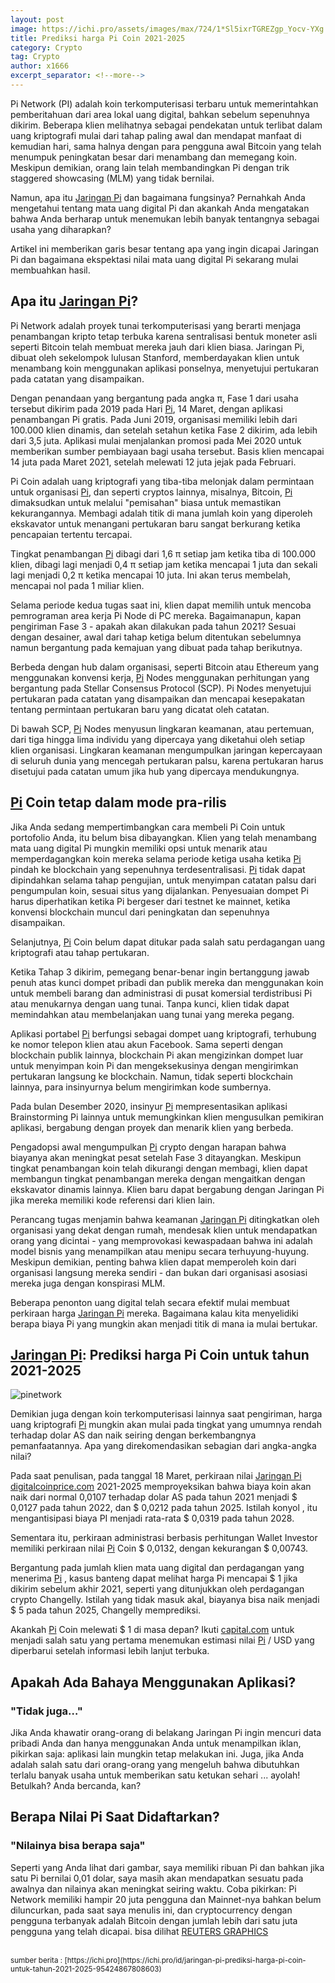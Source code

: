 ```yaml
---
layout: post
image: https://ichi.pro/assets/images/max/724/1*Sl5ixrTGREZgp_Yocv-YXg.png
title: Prediksi harga Pi Coin 2021-2025
category: Crypto
tag: Crypto
author: x1666
excerpt_separator: <!--more-->
---
```


Pi Network (PI) adalah koin terkomputerisasi terbaru untuk memerintahkan pemberitahuan<!--more--> dari area lokal uang digital, bahkan sebelum sepenuhnya dikirim. Beberapa klien melihatnya sebagai pendekatan untuk terlibat dalam uang kriptografi mulai dari tahap paling awal dan mendapat manfaat di kemudian hari, sama halnya dengan para pengguna awal Bitcoin yang telah menumpuk peningkatan besar dari menambang dan memegang koin. Meskipun demikian, orang lain telah membandingkan Pi dengan trik staggered showcasing (MLM) yang tidak bernilai.

Namun, apa itu [Jaringan Pi](/jaringan-pi-prediksi-harga-coin-pi-untuk-tahun-2021-2025) dan bagaimana fungsinya? Pernahkah Anda mengetahui tentang mata uang digital Pi dan akankah Anda mengatakan bahwa Anda berharap untuk menemukan lebih banyak tentangnya sebagai usaha yang diharapkan?

Artikel ini memberikan garis besar tentang apa yang ingin dicapai Jaringan Pi dan bagaimana ekspektasi nilai mata uang digital Pi sekarang mulai membuahkan hasil.


## Apa itu [Jaringan Pi](/jaringan-pi-prediksi-harga-coin-pi-untuk-tahun-2021-2025)?

Pi Network adalah proyek tunai terkomputerisasi yang berarti menjaga penambangan kripto tetap terbuka karena sentralisasi bentuk moneter asli seperti Bitcoin telah membuat mereka jauh dari klien biasa. Jaringan Pi, dibuat oleh sekelompok lulusan Stanford, memberdayakan klien untuk menambang koin menggunakan aplikasi ponselnya, menyetujui pertukaran pada catatan yang disampaikan.

Dengan penandaan yang bergantung pada angka π, Fase 1 dari usaha tersebut dikirim pada 2019 pada Hari [Pi](/jaringan-pi-prediksi-harga-coin-pi-untuk-tahun-2021-2025), 14 Maret, dengan aplikasi penambangan Pi gratis. Pada Juni 2019, organisasi memiliki lebih dari 100.000 klien dinamis, dan setelah setahun ketika Fase 2 dikirim, ada lebih dari 3,5 juta. Aplikasi mulai menjalankan promosi pada Mei 2020 untuk memberikan sumber pembiayaan bagi usaha tersebut. Basis klien mencapai 14 juta pada Maret 2021, setelah melewati 12 juta jejak pada Februari.

Pi Coin adalah uang kriptografi yang tiba-tiba melonjak dalam permintaan untuk organisasi [Pi](/jaringan-pi-prediksi-harga-coin-pi-untuk-tahun-2021-2025), dan seperti cryptos lainnya, misalnya, Bitcoin, [Pi](/jaringan-pi-prediksi-harga-coin-pi-untuk-tahun-2021-2025) dimaksudkan untuk melalui "pemisahan" biasa untuk memastikan kekurangannya. Membagi adalah titik di mana jumlah koin yang diperoleh ekskavator untuk menangani pertukaran baru sangat berkurang ketika pencapaian tertentu tercapai.

Tingkat penambangan [Pi](/jaringan-pi-prediksi-harga-coin-pi-untuk-tahun-2021-2025) dibagi dari 1,6 π setiap jam ketika tiba di 100.000 klien, dibagi lagi menjadi 0,4 π setiap jam ketika mencapai 1 juta dan sekali lagi menjadi 0,2 π ketika mencapai 10 juta. Ini akan terus membelah, mencapai nol pada 1 miliar klien.

Selama periode kedua tugas saat ini, klien dapat memilih untuk mencoba pemrograman area kerja Pi Node di PC mereka. Bagaimanapun, kapan pengiriman Fase 3 - apakah akan dilakukan pada tahun 2021? Sesuai dengan desainer, awal dari tahap ketiga belum ditentukan sebelumnya namun bergantung pada kemajuan yang dibuat pada tahap berikutnya.

Berbeda dengan hub dalam organisasi, seperti Bitcoin atau Ethereum yang menggunakan konvensi kerja, [Pi](/jaringan-pi-prediksi-harga-coin-pi-untuk-tahun-2021-2025) Nodes menggunakan perhitungan yang bergantung pada Stellar Consensus Protocol (SCP). Pi Nodes menyetujui pertukaran pada catatan yang disampaikan dan mencapai kesepakatan tentang permintaan pertukaran baru yang dicatat oleh catatan.


Di bawah SCP, [Pi](/jaringan-pi-prediksi-harga-coin-pi-untuk-tahun-2021-2025) Nodes menyusun lingkaran keamanan, atau pertemuan, dari tiga hingga lima individu yang dipercaya yang diketahui oleh setiap klien organisasi. Lingkaran keamanan mengumpulkan jaringan kepercayaan di seluruh dunia yang mencegah pertukaran palsu, karena pertukaran harus disetujui pada catatan umum jika hub yang dipercaya mendukungnya.

## [Pi](/jaringan-pi-prediksi-harga-coin-pi-untuk-tahun-2021-2025) Coin tetap dalam mode pra-rilis

Jika Anda sedang mempertimbangkan cara membeli Pi Coin untuk portofolio Anda, itu belum bisa dibayangkan. Klien yang telah menambang mata uang digital Pi mungkin memiliki opsi untuk menarik atau memperdagangkan koin mereka selama periode ketiga usaha ketika [Pi](/jaringan-pi-prediksi-harga-coin-pi-untuk-tahun-2021-2025) pindah ke blockchain yang sepenuhnya terdesentralisasi. [Pi](/jaringan-pi-prediksi-harga-coin-pi-untuk-tahun-2021-2025) tidak dapat dipindahkan selama tahap pengujian, untuk menyimpan catatan palsu dari pengumpulan koin, sesuai situs yang dijalankan. Penyesuaian dompet Pi harus diperhatikan ketika Pi bergeser dari testnet ke mainnet, ketika konvensi blockchain muncul dari peningkatan dan sepenuhnya disampaikan.

Selanjutnya, [Pi](/jaringan-pi-prediksi-harga-coin-pi-untuk-tahun-2021-2025) Coin belum dapat ditukar pada salah satu perdagangan uang kriptografi atau tahap pertukaran.

Ketika Tahap 3 dikirim, pemegang benar-benar ingin bertanggung jawab penuh atas kunci dompet pribadi dan publik mereka dan menggunakan koin untuk membeli barang dan administrasi di pusat komersial terdistribusi Pi atau menukarnya dengan uang tunai. Tanpa kunci, klien tidak dapat memindahkan atau membelanjakan uang tunai yang mereka pegang.

Aplikasi portabel [Pi](/jaringan-pi-prediksi-harga-coin-pi-untuk-tahun-2021-2025) berfungsi sebagai dompet uang kriptografi, terhubung ke nomor telepon klien atau akun Facebook. Sama seperti dengan blockchain publik lainnya, blockchain Pi akan mengizinkan dompet luar untuk menyimpan koin Pi dan mengeksekusinya dengan mengirimkan pertukaran langsung ke blockchain. Namun, tidak seperti blockchain lainnya, para insinyurnya belum mengirimkan kode sumbernya.

Pada bulan Desember 2020, insinyur [Pi](/jaringan-pi-prediksi-harga-coin-pi-untuk-tahun-2021-2025) mempresentasikan aplikasi Brainstorming Pi lainnya untuk memungkinkan klien mengusulkan pemikiran aplikasi, bergabung dengan proyek dan menarik klien yang berbeda.

Pengadopsi awal mengumpulkan [Pi](/jaringan-pi-prediksi-harga-coin-pi-untuk-tahun-2021-2025) crypto dengan harapan bahwa biayanya akan meningkat pesat setelah Fase 3 ditayangkan. Meskipun tingkat penambangan koin telah dikurangi dengan membagi, klien dapat membangun tingkat penambangan mereka dengan mengaitkan dengan ekskavator dinamis lainnya. Klien baru dapat bergabung dengan Jaringan Pi jika mereka memiliki kode referensi dari klien lain.

Perancang tugas menjamin bahwa keamanan [Jaringan Pi](/jaringan-pi-prediksi-harga-coin-pi-untuk-tahun-2021-2025) ditingkatkan oleh organisasi yang dekat dengan rumah, mendesak klien untuk mendapatkan orang yang dicintai - yang memprovokasi kewaspadaan bahwa ini adalah model bisnis yang menampilkan atau menipu secara terhuyung-huyung. Meskipun demikian, penting bahwa klien dapat memperoleh koin dari organisasi langsung mereka sendiri - dan bukan dari organisasi asosiasi mereka juga dengan konspirasi MLM.

Beberapa penonton uang digital telah secara efektif mulai membuat perkiraan harga [Jaringan Pi](/jaringan-pi-prediksi-harga-coin-pi-untuk-tahun-2021-2025) mereka. Bagaimana kalau kita menyelidiki berapa biaya Pi yang mungkin akan menjadi titik di mana ia mulai bertukar.

## [Jaringan Pi](/jaringan-pi-prediksi-harga-coin-pi-untuk-tahun-2021-2025): Prediksi harga Pi Coin untuk tahun 2021-2025


![pinetwork](https://ichi.pro/assets/images/max/724/1*9fHMoPauRFe_QPjl996D1Q.png)


Demikian juga dengan koin terkomputerisasi lainnya saat pengiriman, harga uang kriptografi [Pi](/jaringan-pi-prediksi-harga-coin-pi-untuk-tahun-2021-2025) mungkin akan mulai pada tingkat yang umumnya rendah terhadap dolar AS dan naik seiring dengan berkembangnya pemanfaatannya. Apa yang direkomendasikan sebagian dari angka-angka nilai?

Pada saat penulisan, pada tanggal 18 Maret, perkiraan nilai [Jaringan Pi](/jaringan-pi-prediksi-harga-coin-pi-untuk-tahun-2021-2025) [digitalcoinprice.com](https://digitalcoinprice.com/) 2021-2025 memproyeksikan bahwa biaya koin akan naik dari normal 0,0107 terhadap dolar AS pada tahun 2021 menjadi $ 0,0127 pada tahun 2022, dan $ 0,0212 pada tahun 2025. Istilah konyol , itu mengantisipasi biaya PI menjadi rata-rata $ 0,0319 pada tahun 2028.

Sementara itu, perkiraan administrasi berbasis perhitungan Wallet Investor memiliki perkiraan nilai [Pi](/jaringan-pi-prediksi-harga-coin-pi-untuk-tahun-2021-2025)  Coin $ 0,0132, dengan kekurangan $ 0,00743.

Bergantung pada jumlah klien mata uang digital dan perdagangan yang menerima [Pi](/jaringan-pi-prediksi-harga-coin-pi-untuk-tahun-2021-2025) , kasus banteng dapat melihat harga Pi mencapai $ 1 jika dikirim sebelum akhir 2021, seperti yang ditunjukkan oleh perdagangan crypto Changelly. Istilah yang tidak masuk akal, biayanya bisa naik menjadi $ 5 pada tahun 2025, Changelly memprediksi.

Akankah [Pi](/jaringan-pi-prediksi-harga-coin-pi-untuk-tahun-2021-2025)  Coin melewati $ 1 di masa depan? Ikuti [capital.com](https://capital.com/id) untuk menjadi salah satu yang pertama menemukan estimasi nilai [Pi](/jaringan-pi-prediksi-harga-coin-pi-untuk-tahun-2021-2025) / USD yang diperbarui setelah informasi lebih lanjut terbuka.

## Apakah Ada Bahaya Menggunakan Aplikasi?
### "Tidak juga…"

Jika Anda khawatir orang-orang di belakang Jaringan Pi ingin mencuri data pribadi Anda dan hanya menggunakan Anda untuk menampilkan iklan, pikirkan saja: aplikasi lain mungkin tetap melakukan ini. Juga, jika Anda adalah salah satu dari orang-orang yang mengeluh bahwa dibutuhkan terlalu banyak usaha untuk memberikan satu ketukan sehari ... ayolah! Betulkah? Anda bercanda, kan?

## Berapa Nilai Pi Saat Didaftarkan?
### "Nilainya bisa berapa saja"

Seperti yang Anda lihat dari gambar, saya memiliki ribuan Pi dan bahkan jika satu Pi bernilai 0,01 dolar, saya masih akan mendapatkan sesuatu pada awalnya dan nilainya akan meningkat seiring waktu. Coba pikirkan: Pi Network memiliki hampir 20 juta pengguna dan Mainnet-nya bahkan belum diluncurkan, pada saat saya menulis ini, dan cryptocurrency dengan pengguna terbanyak adalah Bitcoin dengan jumlah lebih dari satu juta pengguna yang telah dicapai.
bisa dilihat [REUTERS GRAPHICS](https://fingfx.thomsonreuters.com/gfx/editorcharts/CRYPTO-CURRENCIES-ALTCOINS/0H001PBVN692/index.html)

<br/>
<small>sumber berita : [https://ichi.pro](https://ichi.pro/id/jaringan-pi-prediksi-harga-pi-coin-untuk-tahun-2021-2025-95424867808603)</small>

